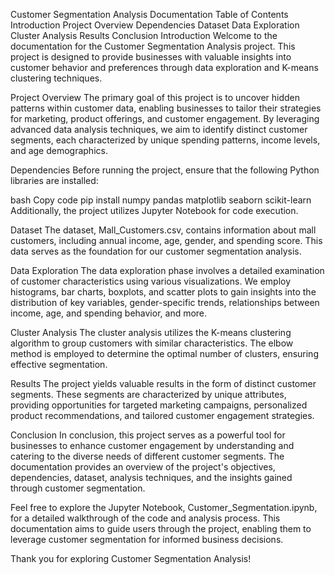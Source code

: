 Customer Segmentation Analysis Documentation
Table of Contents
Introduction
Project Overview
Dependencies
Dataset
Data Exploration
Cluster Analysis
Results
Conclusion
Introduction
Welcome to the documentation for the Customer Segmentation Analysis project. This project is designed to provide businesses with valuable insights into customer behavior and preferences through data exploration and K-means clustering techniques.

Project Overview
The primary goal of this project is to uncover hidden patterns within customer data, enabling businesses to tailor their strategies for marketing, product offerings, and customer engagement. By leveraging advanced data analysis techniques, we aim to identify distinct customer segments, each characterized by unique spending patterns, income levels, and age demographics.

Dependencies
Before running the project, ensure that the following Python libraries are installed:

bash
Copy code
pip install numpy pandas matplotlib seaborn scikit-learn
Additionally, the project utilizes Jupyter Notebook for code execution.

Dataset
The dataset, Mall_Customers.csv, contains information about mall customers, including annual income, age, gender, and spending score. This data serves as the foundation for our customer segmentation analysis.

Data Exploration
The data exploration phase involves a detailed examination of customer characteristics using various visualizations. We employ histograms, bar charts, boxplots, and scatter plots to gain insights into the distribution of key variables, gender-specific trends, relationships between income, age, and spending behavior, and more.

Cluster Analysis
The cluster analysis utilizes the K-means clustering algorithm to group customers with similar characteristics. The elbow method is employed to determine the optimal number of clusters, ensuring effective segmentation.

Results
The project yields valuable results in the form of distinct customer segments. These segments are characterized by unique attributes, providing opportunities for targeted marketing campaigns, personalized product recommendations, and tailored customer engagement strategies.

Conclusion
In conclusion, this project serves as a powerful tool for businesses to enhance customer engagement by understanding and catering to the diverse needs of different customer segments. The documentation provides an overview of the project's objectives, dependencies, dataset, analysis techniques, and the insights gained through customer segmentation.

Feel free to explore the Jupyter Notebook, Customer_Segmentation.ipynb, for a detailed walkthrough of the code and analysis process. This documentation aims to guide users through the project, enabling them to leverage customer segmentation for informed business decisions.

Thank you for exploring Customer Segmentation Analysis!
